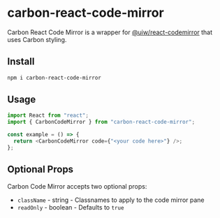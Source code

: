 # carbon-react-code-mirror

Carbon React Code Mirror is a wrapper for [@uiw/react-codemirror](https://www.npmjs.com/package/@uiw/react-codemirror) that uses Carbon styling.

## Install

```bash
npm i carbon-react-code-mirror
```

## Usage

```js
import React from "react";
import { CarbonCodeMirror } from "carbon-react-code-mirror";

const example = () => {
  return <CarbonCodeMirror code={"<your code here>"} />;
};
```

## Optional Props

Carbon Code Mirror accepts two optional props:

- `className` - string - Classnames to apply to the code mirror pane
- `readOnly` - boolean - Defaults to `true`